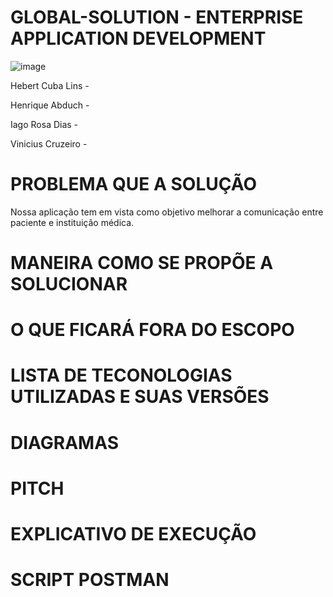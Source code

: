 # GLOBAL-SOLUTION - ENTERPRISE APPLICATION DEVELOPMENT

![image](https://github.com/HebertLins/Sprint-1-JAVA/assets/111543334/cfad3699-e26c-4688-ba36-528b5e970c8a)

Hebert Cuba Lins    -

Henrique Abduch     -

Iago Rosa Dias      -

Vinicius Cruzeiro   -


# PROBLEMA QUE A SOLUÇÃO

Nossa aplicação tem em vista como objetivo melhorar a comunicação entre paciente e instituição médica. 

# MANEIRA COMO SE PROPÕE A SOLUCIONAR

# O QUE FICARÁ FORA DO ESCOPO

# LISTA DE TECONOLOGIAS UTILIZADAS E SUAS VERSÕES

# DIAGRAMAS




# PITCH

# EXPLICATIVO DE EXECUÇÃO

# SCRIPT POSTMAN

